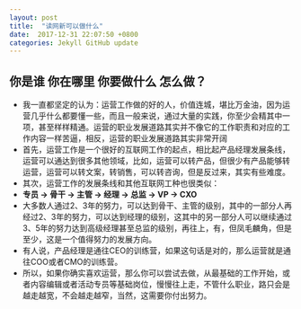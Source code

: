 ```yaml
---
layout: post
title:  "读网新可以做什么"
date:  2017-12-31 22:07:50 +0800
categories: Jekyll GitHub update
---
```

## 你是谁 你在哪里 你要做什么 怎么做？
 + 我一直都坚定的认为：运营工作做的好的人，价值连城，堪比万金油，因为运营几乎什么都要懂一些，而且一般来说，通过大量的实践，你至少会精其中一项，甚至样样精通。运营的职业发展道路其实并不像它的工作职责和对应的工作内容一样苦逼，相反，运营的职业发展道路其实非常开阔
 + 首先，运营工作是一个很好的互联网工作的起点，相比起产品经理发展条线，运营可以通达到很多其他领域，比如，运营可以转产品，但很少有产品能够转运营，运营可以转文案，转销售，可以转咨询，但是反过来，其实有些难度。
 + 其次，运营工作的发展条线和其他互联网工种也很类似：
 + **专员 → 骨干 → 主管 → 经理 → 总监 → VP → CXO**
 + 大多数人通过2、3年的努力，可以达到骨干、主管的级别，其中的一部分人再经过2、3年的努力，可以达到经理的级别，这其中的另一部分人可以继续通过3、5年的努力达到高级经理甚至总监的级别，再往上，有，但凤毛麟角，但是至少，这是一个值得努力的发展方向。
 + 有人说，产品经理是通往CEO的训练营，如果这句话是对的，那么运营就是通往COO或者CMO的训练营。
 + 所以，如果你确实喜欢运营，那么你可以尝试去做，从最基础的工作开始，或者内容编辑或者活动专员等基础岗位，慢慢往上走，不管什么职业，路只会是越走越宽，不会越走越窄，当然，这需要你付出努力。